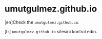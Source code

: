 <h1>umutgulmez.github.io</h1>

<p>[en]Check the <code>umutgulmez.github.io</code>. </p>
<p>[tr] <code>umutgulmrz.github.io</code> sitesini kontrol edin. </p>

